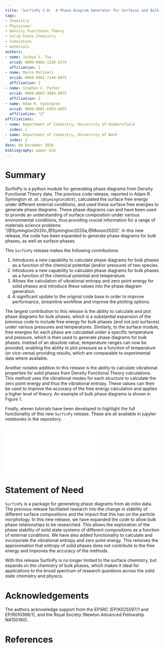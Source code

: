 ```yaml
---
title: 'SurfinPy 2.0:  A Phase Diagram Generator for Surfaces and Bulk Phases'
tags:
- Chemistry
- Physicsmar
- Density Functional Theory
- Solid State Chemistry
- Simulation
- materials
authors:
- name: Joshua S. Tse
  orcid: 0000-0002-1320-557X
  affiliation: 1
- name: Marco Molinari
  orcid: 0000-0001-7144-6075
  affiliation: 1
- name: Stephen C. Parker
  orcid: 0000-0003-3804-0975
  affiliation: 2
- name: Adam R. Symington
  orcid: 0000-0001-6059-497X
  affiliation: "2"
affiliations:
- name: Department of Chemistry, University of Huddersfield
  index: 1
- name: Department of Chemistry, University of Bath
  index: 2
date: 08 December 2020
bibliography: paper.bib
---
```


# Summary

SurfinPy is a python module for generating phase diagrams from Density Functional Theory data. 
The previous code release, reported in Adam R. Symington *et. al.* `[@Symington2019]`, calculated the surface free energy under different external conditions, and used these surface free energies to generate phase diagrams. 
These phase diagrams can and have been used to provide an understanding of surface composition under various environmental conditions, thus providing crucial information for a range of materials science problems '[@Symington2020c,@Symington2020a,@Moxon2020]'. 
In this new release, the code has been expanded to generate phase diagrams for bulk phases, as well as surface phases. 

This `SurfinPy` release makes the following contributions

1. Introduces a new capability to calculate phase diagrams for bulk phases as a function of the chemical potential (and/or pressure) of two species.
2. Introduces a new capability to calculate phase diagrams for bulk phases as a function of the chemical potential and temperature.
3. Allows the calculation of vibrational entropy and zero point energy for solid phases and introduce these values into the phase diagram generation.
4. A significant update to the original code base in order to improve performance, streamline workflow and improve the plotting options.

The largest contribution to this release is the ability to calculate and plot phase diagrams for bulk phases, which is a substantial expansion of the previous code to include free
energy for bulk phases (and not just surfaces) under various pressures and temperatures.
Similarly, to the surface module, free energies for each phase are calculated under a specific temperature and pressure, which is then used to generate phase diagrams for bulk phases. 
Instead of an absolute value, temperature ranges can now be provided, enabling the ability to plot pressure as a function of temperature (or vice-versa) providing results, which are comparable to experimental data where available.

Another notable addition to this release is the ability to calculate vibrational properties for solid phases from Density Functional Theory calculations. 
This method uses the vibrational modes for each structure to calculate the zero point energy and thus the vibrational entropy. 
These values can then be used to improve the accuracy of the free energy calculation and applies a higher level of theory. An example of bulk phase diagrams is shown in Figure 1.

Finally, eleven tutorials have been developed to highlight the full functionality of this new `SurfinPy` release. These are all available in jupyter notebooks in the repository. 

![An example of a phase diagram as a function of chemical potential.\label{fig:example}](surfinpy.pdf)


# Statement of Need

`SurfinPy` is a package for generating phase diagrams from ab initio data. 
The previous release facilitated research into the change in stability of different surface compositions and the impact that this has on the particle morphology. 
In this new release, we have expanded the code to allow bulk phase relationships to be researched. 
This allows the exploration of the phase stability of solid state systems of different compositions as a function of external conditions. 
We have also added functionality to calculate and incorporate the vibrational entropy and zero point energy. 
This removes the approximation that entropy of solid phases does not contribute to the free energy and improves the accuracy of the methods.

With this release SurfinPy is no longer limited to the surface chemistry, but expands on the chemistry of bulk phases, which makes it ideal for applications to the broad spectrum of research questions across the solid state chemistry and physics.

# Acknowledgements
  
The authors acknowledge support from the EPSRC (EP/K025597/1 and EP/R010366/1), and the Royal Society (Newton Advanced Fellowship NA150190).

# References
